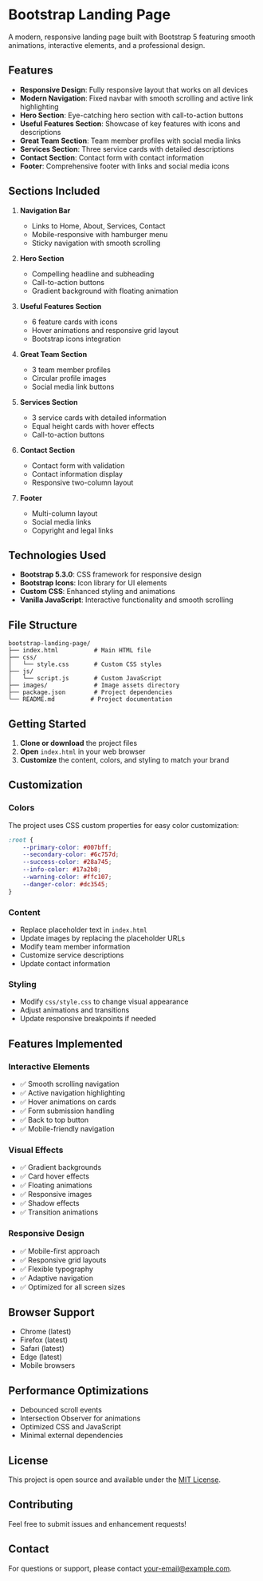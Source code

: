 # Bootstrap Landing Page

A modern, responsive landing page built with Bootstrap 5 featuring smooth animations, interactive elements, and a professional design.

## Features

- **Responsive Design**: Fully responsive layout that works on all devices
- **Modern Navigation**: Fixed navbar with smooth scrolling and active link highlighting
- **Hero Section**: Eye-catching hero section with call-to-action buttons
- **Useful Features Section**: Showcase of key features with icons and descriptions
- **Great Team Section**: Team member profiles with social media links
- **Services Section**: Three service cards with detailed descriptions
- **Contact Section**: Contact form with contact information
- **Footer**: Comprehensive footer with links and social media icons

## Sections Included

1. **Navigation Bar**
   - Links to Home, About, Services, Contact
   - Mobile-responsive with hamburger menu
   - Sticky navigation with smooth scrolling

2. **Hero Section**
   - Compelling headline and subheading
   - Call-to-action buttons
   - Gradient background with floating animation

3. **Useful Features Section**
   - 6 feature cards with icons
   - Hover animations and responsive grid layout
   - Bootstrap icons integration

4. **Great Team Section**
   - 3 team member profiles
   - Circular profile images
   - Social media link buttons

5. **Services Section**
   - 3 service cards with detailed information
   - Equal height cards with hover effects
   - Call-to-action buttons

6. **Contact Section**
   - Contact form with validation
   - Contact information display
   - Responsive two-column layout

7. **Footer**
   - Multi-column layout
   - Social media links
   - Copyright and legal links

## Technologies Used

- **Bootstrap 5.3.0**: CSS framework for responsive design
- **Bootstrap Icons**: Icon library for UI elements
- **Custom CSS**: Enhanced styling and animations
- **Vanilla JavaScript**: Interactive functionality and smooth scrolling

## File Structure

```
bootstrap-landing-page/
├── index.html          # Main HTML file
├── css/
│   └── style.css       # Custom CSS styles
├── js/
│   └── script.js       # Custom JavaScript
├── images/             # Image assets directory
├── package.json        # Project dependencies
└── README.md          # Project documentation
```

## Getting Started

1. **Clone or download** the project files
2. **Open** `index.html` in your web browser
3. **Customize** the content, colors, and styling to match your brand

## Customization

### Colors
The project uses CSS custom properties for easy color customization:

```css
:root {
    --primary-color: #007bff;
    --secondary-color: #6c757d;
    --success-color: #28a745;
    --info-color: #17a2b8;
    --warning-color: #ffc107;
    --danger-color: #dc3545;
}
```

### Content
- Replace placeholder text in `index.html`
- Update images by replacing the placeholder URLs
- Modify team member information
- Customize service descriptions
- Update contact information

### Styling
- Modify `css/style.css` to change visual appearance
- Adjust animations and transitions
- Update responsive breakpoints if needed

## Features Implemented

### Interactive Elements
- ✅ Smooth scrolling navigation
- ✅ Active navigation highlighting
- ✅ Hover animations on cards
- ✅ Form submission handling
- ✅ Back to top button
- ✅ Mobile-friendly navigation

### Visual Effects
- ✅ Gradient backgrounds
- ✅ Card hover effects
- ✅ Floating animations
- ✅ Responsive images
- ✅ Shadow effects
- ✅ Transition animations

### Responsive Design
- ✅ Mobile-first approach
- ✅ Responsive grid layouts
- ✅ Flexible typography
- ✅ Adaptive navigation
- ✅ Optimized for all screen sizes

## Browser Support

- Chrome (latest)
- Firefox (latest)
- Safari (latest)
- Edge (latest)
- Mobile browsers

## Performance Optimizations

- Debounced scroll events
- Intersection Observer for animations
- Optimized CSS and JavaScript
- Minimal external dependencies

## License

This project is open source and available under the [MIT License](LICENSE).

## Contributing

Feel free to submit issues and enhancement requests!

## Contact

For questions or support, please contact [your-email@example.com](mailto:your-email@example.com).
